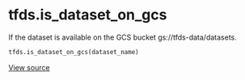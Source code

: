 <div itemscope itemtype="http://developers.google.com/ReferenceObject">
<meta itemprop="name" content="tfds.is_dataset_on_gcs" />
<meta itemprop="path" content="Stable" />
</div>

# tfds.is_dataset_on_gcs

If the dataset is available on the GCS bucket gs://tfds-data/datasets.

```python
tfds.is_dataset_on_gcs(dataset_name)
```

<a target="_blank" href="https://github.com/tensorflow/datasets/tree/master/tensorflow_datasets/core/utils/gcs_utils.py">View
source</a>

<!-- Placeholder for "Used in" -->
